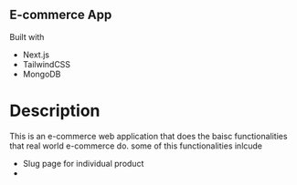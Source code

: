 ## E-commerce App

Built with 

- Next.js
- TailwindCSS
- MongoDB

# Description
This is an e-commerce web application that does the baisc functionalities that real world e-commerce do. some of this functionalities inlcude
- Slug page for individual product
-